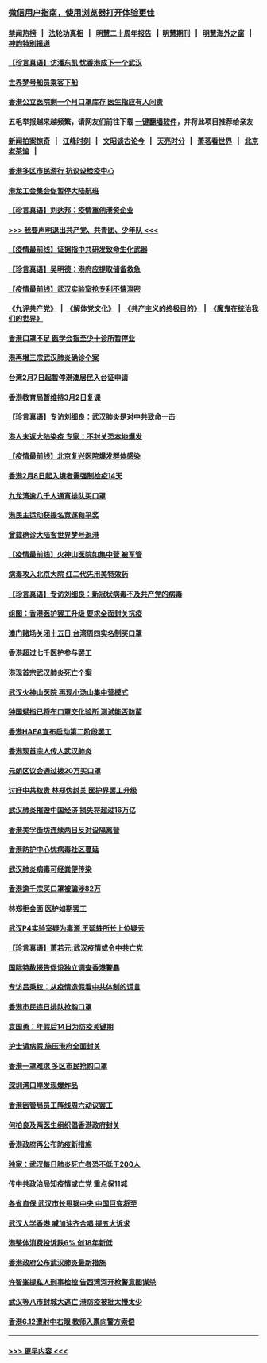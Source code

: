 ### [微信用户指南，使用浏览器打开体验更佳](https://github.com/gfw-breaker/banned-news1/blob/master/indexes/wechat-guide.md?t=0)
#### [禁闻热榜](热点新闻.md?t=0)  &nbsp;&nbsp;|&nbsp;&nbsp; [法轮功真相](https://github.com/gfw-breaker/truth/blob/master/README.md?t=0) &nbsp;&nbsp;|&nbsp;&nbsp; [明慧二十周年报告](https://github.com/gfw-breaker/mh-reports/blob/master/README.md?t=0) &nbsp;&nbsp;|&nbsp;&nbsp;[明慧期刊](https://github.com/gfw-breaker/mh-qikan) &nbsp;&nbsp;|&nbsp;&nbsp; [明慧海外之窗](https://github.com/gfw-breaker/mh-news/blob/master/README.md?t=0) &nbsp;&nbsp;|&nbsp;&nbsp; [神韵特别报道](https://github.com/gfw-breaker/mh-news/blob/master/shenyun.md?t=0)
#### [【珍言真语】访潘东凯 忧香港成下一个武汉](../pages/nsc415/n11856962.md?t=02101122) 
#### [世界梦号船员乘客下船](../pages/nsc415/n11856883.md?t=02101122) 
#### [香港公立医院剩一个月口罩库存 医生指应有人问责](../pages/nsc415/n11856875.md?t=02101122) 
#### 五毛举报越来越频繁，请网友们前往下载 [一键翻墙软件](https://github.com/gfw-breaker/ssr-accounts)，并将此项目推荐给亲友
#### [新闻拍案惊奇](https://github.com/gfw-breaker/banned-news1/blob/master/pages/link4.md) &nbsp;&nbsp;|&nbsp;&nbsp; [江峰时刻](https://github.com/gfw-breaker/banned-news1/blob/master/pages/link4.md) &nbsp;&nbsp;|&nbsp;&nbsp; [文昭谈古论今](https://github.com/gfw-breaker/banned-news1/blob/master/pages/link4.md) &nbsp;&nbsp;|&nbsp;&nbsp; [天亮时分](https://github.com/gfw-breaker/banned-news1/blob/master/pages/link4.md) &nbsp;&nbsp;|&nbsp;&nbsp; [萧茗看世界](https://github.com/gfw-breaker/banned-news1/blob/master/pages/link4.md) &nbsp;&nbsp;|&nbsp;&nbsp; [北京老茶馆](https://github.com/gfw-breaker/banned-news1/blob/master/pages/link4.md) &nbsp;&nbsp;|&nbsp;&nbsp; 
#### [香港多区市民游行 抗议设检疫中心](../pages/nsc415/n11856866.md?t=02101122) 
#### [港龙工会集会促暂停大陆航班](../pages/nsc415/n11856840.md?t=02101122) 
#### [【珍言真语】刘达邦：疫情重创港资企业](../pages/nsc415/n11854274.md?t=02101122) 
#### [>>> 我要声明退出共产党、共青团、少年队 <<<](https://github.com/begood0513/goodnews/blob/master/quit/letter.md) 
#### [【疫情最前线】证据指中共研发致命生化武器](../pages/nsc415/n11853087.md?t=02101122) 
#### [【珍言真语】吴明德：港府应提取储备救急](../pages/nsc415/n11852734.md?t=02101122) 
#### [【疫情最前线】武汉实验室抢专利不慎泄密](../pages/nsc415/n11850310.md?t=02101122) 
#### [《九评共产党》](https://github.com/begood0513/9ping.md/blob/master/README.md) &nbsp;|&nbsp; [《解体党文化》](../../../../jtdwh.md/blob/master/README.md)  &nbsp;|&nbsp; [《共产主义的终极目的》](../../../../gczydzjmd.md/blob/master/README.md) &nbsp;|&nbsp; [《魔鬼在统治我们的世界》](../../../../mgztzwmdsj.md/blob/master/README.md) 
#### [香港口罩不足 医学会指至少十诊所暂停业](../pages/nsc415/n11850301.md?t=02101122) 
#### [港再增三宗武汉肺炎确诊个案](../pages/nsc415/n11850328.md?t=02101122) 
#### [台湾2月7日起暂停港澳居民入台证申请](../pages/nsc415/n11850304.md?t=02101122) 
#### [香港教育局暂维持3月2日复课](../pages/nsc415/n11850260.md?t=02101122) 
#### [【珍言真语】专访刘细良：武汉肺炎是对中共致命一击](../pages/nsc415/n11849934.md?t=02101122) 
#### [港人未返大陆染疫 专家：不封关恐本地爆发](../pages/nsc415/n11848021.md?t=02101122) 
#### [【疫情最前线】北京复兴医院爆发群体感染](../pages/nsc415/n11847626.md?t=02101122) 
#### [香港2月8日起入境者需强制检疫14天](../pages/nsc415/n11847658.md?t=02101122) 
#### [九龙湾逾八千人通宵排队买口罩](../pages/nsc415/n11847647.md?t=02101122) 
#### [港民主运动获提名竞逐和平奖](../pages/nsc415/n11847633.md?t=02101122) 
#### [曾载确诊大陆客世界梦号返港](../pages/nsc415/n11847608.md?t=02101122) 
#### [【疫情最前线】火神山医院如集中营 被军管](../pages/nsc415/n11847524.md?t=02101122) 
#### [病毒攻入北京大院 红二代先用美特效药](../pages/nsc415/n11847427.md?t=02101122) 
#### [【珍言真语】专访刘细良：新冠状病毒不及共产党的病毒](../pages/nsc415/n11847164.md?t=02101122) 
#### [组图：香港医护罢工升级 要求全面封关抗疫](../pages/nsc415/n11844107.md?t=02101122) 
#### [澳门赌场关闭十五日 台湾周四实名制买口罩](../pages/nsc415/n11845083.md?t=02101122) 
#### [香港超过七千医护参与罢工](../pages/nsc415/n11845051.md?t=02101122) 
#### [港现首宗武汉肺炎死亡个案](../pages/nsc415/n11844998.md?t=02101122) 
#### [武汉火神山医院 再现小汤山集中营模式](../pages/nsc415/n11844763.md?t=02101122) 
#### [钟国斌指已将布口罩交化验所 测试能否防菌](../pages/nsc415/n11842783.md?t=02101122) 
#### [香港HAEA宣布启动第二阶段罢工](../pages/nsc415/n11842723.md?t=02101122) 
#### [香港现首宗人传人武汉肺炎](../pages/nsc415/n11842766.md?t=02101122) 
#### [元朗区议会通过拨20万买口罩](../pages/nsc415/n11842754.md?t=02101122) 
#### [讨好中共权贵 林郑伪封关 医护界罢工升级](../pages/nsc415/n11842359.md?t=02101122) 
#### [武汉肺炎摧毁中国经济 损失将超过16万亿](../pages/nsc415/n11839723.md?t=02101122) 
#### [香港美孚街坊连续两日反对设隔离营](../pages/nsc415/n11839962.md?t=02101122) 
#### [香港防护中心忧病毒社区蔓延](../pages/nsc415/n11839933.md?t=02101122) 
#### [武汉肺炎病毒可经粪便传染](../pages/nsc415/n11839939.md?t=02101122) 
#### [香港逾千宗买口罩被骗涉82万](../pages/nsc415/n11839914.md?t=02101122) 
#### [林郑拒会面 医护如期罢工](../pages/nsc415/n11839892.md?t=02101122) 
#### [武汉P4实验室疑为毒源 王延轶所长上位疑云](../pages/nsc415/n11835543.md?t=02101122) 
#### [【珍言真语】萧若元:武汉疫情或令中共亡党](../pages/nsc415/n11829394.md?t=02101122) 
#### [国际特赦报告促设独立调查香港警暴](../pages/nsc415/n11833845.md?t=02101122) 
#### [专访吕秉权：从疫情造假看中共体制的谎言](../pages/nsc415/n11833813.md?t=02101122) 
#### [香港市民连日排队抢购口罩](../pages/nsc415/n11833794.md?t=02101122) 
#### [袁国勇：年假后14日为防疫关键期](../pages/nsc415/n11831088.md?t=02101122) 
#### [护士请病假 施压港府全面封关](../pages/nsc415/n11831030.md?t=02101122) 
#### [香港一罩难求 多区市民抢购口罩](../pages/nsc415/n11831002.md?t=02101122) 
#### [深圳湾口岸发现爆炸品](../pages/nsc415/n11828802.md?t=02101122) 
#### [香港医管局员工阵线周六动议罢工](../pages/nsc415/n11828762.md?t=02101122) 
#### [何柏良及两医生组织倡香港政府封关](../pages/nsc415/n11828749.md?t=02101122) 
#### [香港政府再公布防疫新措施](../pages/nsc415/n11828716.md?t=02101122) 
#### [独家：武汉每日肺炎死亡者恐不低于200人](../pages/nsc415/n11828240.md?t=02101122) 
#### [传中共政治局知疫情或亡党 重点保11城](../pages/nsc415/n11828145.md?t=02101122) 
#### [各省自保 武汉市长甩锅中央 中国巨变将至](../pages/nsc415/n11828021.md?t=02101122) 
#### [武汉人学香港 喊加油齐合唱 提五大诉求](../pages/nsc415/n11827046.md?t=02101122) 
#### [港整体消费投诉跌6% 创18年新低](../pages/nsc415/n11817280.md?t=02101122) 
#### [香港政府公布武汉肺炎最新措施](../pages/nsc415/n11817152.md?t=02101122) 
#### [许智峯提私人刑事检控 告西湾河开枪警意图谋杀](../pages/nsc415/n11817132.md?t=02101122) 
#### [武汉等八市封城大逃亡 港防疫被批太慢太少](../pages/nsc415/n11817058.md?t=02101122) 
#### [香港6.12遭射中右眼 教师入禀向警方索偿](../pages/nsc415/n11814678.md?t=02101122) 

----
#### [ >>> 更早内容 <<< ](../indexes/nsc415-earlier.md)
